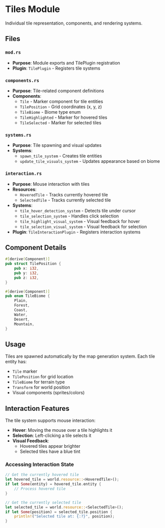 # Tiles Module

Individual tile representation, components, and rendering systems.

## Files

### `mod.rs`
- **Purpose**: Module exports and TilePlugin registration
- **Plugin**: `TilePlugin` - Registers tile systems

### `components.rs`
- **Purpose**: Tile-related component definitions
- **Components**:
  - `Tile` - Marker component for tile entities
  - `TilePosition` - Grid coordinates (x, y, z)
  - `TileBiome` - Biome type enum
  - `TileHighlighted` - Marker for hovered tiles
  - `TileSelected` - Marker for selected tiles

### `systems.rs`
- **Purpose**: Tile spawning and visual updates
- **Systems**:
  - `spawn_tile_system` - Creates tile entities
  - `update_tile_visuals_system` - Updates appearance based on biome

### `interaction.rs`
- **Purpose**: Mouse interaction with tiles
- **Resources**:
  - `HoveredTile` - Tracks currently hovered tile
  - `SelectedTile` - Tracks currently selected tile
- **Systems**:
  - `tile_hover_detection_system` - Detects tile under cursor
  - `tile_selection_system` - Handles click selection
  - `tile_highlight_visual_system` - Visual feedback for hover
  - `tile_selection_visual_system` - Visual feedback for selection
- **Plugin**: `TileInteractionPlugin` - Registers interaction systems

## Component Details

```rust
#[derive(Component)]
pub struct TilePosition {
    pub x: i32,
    pub y: i32,
    pub z: i32,
}

#[derive(Component)]
pub enum TileBiome {
    Plain,
    Forest,
    Coast,
    Water,
    Desert,
    Mountain,
}
```

## Usage

Tiles are spawned automatically by the map generation system. Each tile entity has:
- `Tile` marker
- `TilePosition` for grid location
- `TileBiome` for terrain type
- `Transform` for world position
- Visual components (sprites/colors)

## Interaction Features

The tile system supports mouse interaction:
- **Hover**: Moving the mouse over a tile highlights it
- **Selection**: Left-clicking a tile selects it
- **Visual Feedback**: 
  - Hovered tiles appear brighter
  - Selected tiles have a blue tint
  
### Accessing Interaction State

```rust
// Get the currently hovered tile
let hovered_tile = world.resource::<HoveredTile>();
if let Some(entity) = hovered_tile.entity {
    // Process hovered tile
}

// Get the currently selected tile  
let selected_tile = world.resource::<SelectedTile>();
if let Some(position) = selected_tile.position {
    println!("Selected tile at: {:?}", position);
}
```